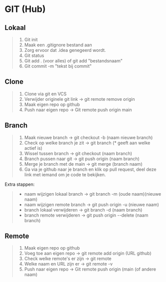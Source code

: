 # GIT (Hub)

## Lokaal
> 1. Git init
> 2. Maak een .gitignore bestand aan
> 3. Zorg ervoor dat .idea genegeerd wordt.
> 4. Git status
> 5. Git add . (voor alles) of git add "bestandsnaam"
> 6. Git commit -m "tekst bij commit"

## Clone
> 1. Clone via git en VCS
> 2. Verwijder originele git link -> git remote remove origin
> 3. Maak eigen repo op github
> 4. Push naar eigen repo -> Git remote push origin main

## Branch
> 1. Maak nieuwe branch -> git checkout -b (naam nieuwe branch)
> 2. Check op welke branch je zit -> git branch (* geeft aan welke actief is)
> 3. Wissel tussen branch -> git checkout (naam branch)
> 4. Branch pussen naar git -> git push origin (naam branch)
> 5. Merge je branch met de main -> git merge (branch naam)
> 6. Ga via je github naar je branch en klik op pull request, deel deze link met iemand om je code te bekijken.

Extra stappen: 
> * naam wijzigen lokaal branch -> git branch -m (oude naam)(nieuwe naam)
> * naam wijzigen remote branch -> git push origin -u (nieuwe naam)
> * branch lokaal verwijderen -> git branch -d (naam branch)
> * branch remote verwijderen -> git push origin --delete (naam branch)

## Remote
> 1. Maak eigen repo op github
> 2. Voeg toe aan eigen repo -> git remote add origin (URL github)
> 3. Check welke remote's er zijn -> git remote
> 4. Welke naam en URL zijn er -> git remote -v
> 5. Push naar eigen repo -> Git remote push origin (main (of andere naam)
> 
